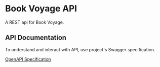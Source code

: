 # Book Voyage API

A REST api for Book Voyage.

## API Documentation

To understand and interact with API, use project`s Swagger specification.

[OpenAPI Specification](https://book-api-txe4.onrender.com/docs)
